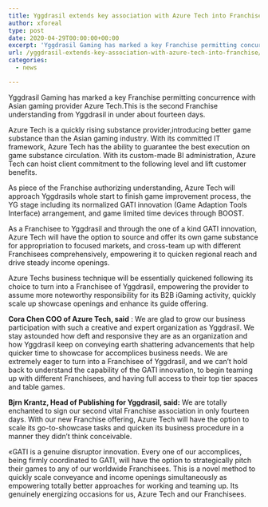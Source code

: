 ```yaml
---
title: Yggdrasil extends key association with Azure Tech into Franchise
author: xforeal 
type: post
date: 2020-04-29T00:00:00+00:00
excerpt: 'Yggdrasil Gaming has marked a key Franchise permitting concurrence with Asian gaming provider Azure Tech '
url: /yggdrasil-extends-key-association-with-azure-tech-into-franchise/
categories:
  - news

---
```

Yggdrasil Gaming has marked a key Franchise permitting concurrence with Asian gaming provider Azure Tech.This is the second Franchise understanding from Yggdrasil in under about fourteen days. 

Azure Tech is a quickly rising substance provider,introducing better game substance than the Asian gaming industry. With its committed IT framework, Azure Tech has the ability to guarantee the best execution on game substance circulation. With its custom-made BI administration, Azure Tech can hoist client commitment to the following level and lift customer benefits. 

As piece of the Franchise authorizing understanding, Azure Tech will approach Yggdrasils whole start to finish game improvement process, the YG stage including its normalized GATI innovation (Game Adaption Tools Interface) arrangement, and game limited time devices through BOOST. 

As a Franchisee to Yggdrasil and through the one of a kind GATI innovation, Azure Tech will have the option to source and offer its own game substance for appropriation to focused markets, and cross-team up with different Franchisees comprehensively, empowering it to quicken regional reach and drive steady income openings. 

Azure Techs business technique will be essentially quickened following its choice to turn into a Franchisee of Yggdrasil, empowering the provider to assume more noteworthy responsibility for its B2B iGaming activity, quickly scale up showcase openings and enhance its guide offering. 

**Cora Chen COO of Azure Tech, said** : We are glad to grow our business participation with such a creative and expert organization as Yggdrasil. We stay astounded how deft and responsive they are as an organization and how Yggdrasil keep on conveying earth shattering advancements that help quicker time to showcase for accomplices business needs. We are extremely eager to turn into a Franchisee of Yggdrasil, and we can&#8217;t hold back to understand the capability of the GATI innovation, to begin teaming up with different Franchisees, and having full access to their top tier spaces and table games. 

**Bjrn Krantz, Head of Publishing for Yggdrasil, said:** We are totally enchanted to sign our second vital Franchise association in only fourteen days. With our new Franchise offering, Azure Tech will have the option to scale its go-to-showcase tasks and quicken its business procedure in a manner they didn&#8217;t think conceivable. 

&#171;GATI is a genuine disruptor innovation. Every one of our accomplices, being firmly coordinated to GATI, will have the option to strategically pitch their games to any of our worldwide Franchisees. This is a novel method to quickly scale conveyance and income openings simultaneously as empowering totally better approaches for working and teaming up. Its genuinely energizing occasions for us, Azure Tech and our Franchisees.